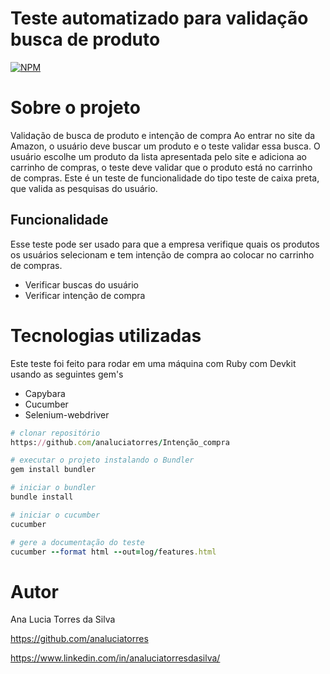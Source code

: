 # Teste automatizado para validação busca de produto
[![NPM](https://img.shields.io/npm/l/react)](https://github.com/analuciatorres/Teste_Automatizado_intencao_compra_/blob/master/LICENSE) 

# Sobre o projeto

Validação de busca de produto e intenção de compra
Ao entrar no site da Amazon, o usuário deve buscar um produto e o teste validar essa busca. O usuário escolhe um produto da lista apresentada pelo site e adiciona ao carrinho de compras, o teste deve validar que o produto está no carrinho de compras.
Este é un teste de funcionalidade do tipo teste de caixa preta, que valida as pesquisas do usuário.


## Funcionalidade
Esse teste pode ser usado para que a empresa verifique quais os produtos os usuários selecionam e tem intenção de compra ao colocar no carrinho de compras.
- Verificar buscas do usuário
- Verificar intenção de compra

# Tecnologias utilizadas
Este teste foi feito para rodar em uma máquina com Ruby com Devkit usando as seguintes gem's
- Capybara
- Cucumber
- Selenium-webdriver

```ruby
# clonar repositório
https://github.com/analuciatorres/Intenção_compra

# executar o projeto instalando o Bundler
gem install bundler

# iniciar o bundler
bundle install

# iniciar o cucumber
cucumber

# gere a documentação do teste
cucumber --format html --out=log/features.html


```

# Autor

Ana Lucia Torres da Silva

https://github.com/analuciatorres

https://www.linkedin.com/in/analuciatorresdasilva/
